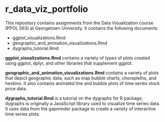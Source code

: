 # r_data_viz_portfolio

This repository contains assignments from the Data Visualization course (PPOL 563) at Georgetown University. It contains the following documents:
+ ggplot_visualizations.Rmd
+ geographic_and_animation_visualizations.Rmd
+ dygraphs_tutorial.Rmd

**ggplot_visualizations.Rmd** contains a variety of types of plots created using ggplot, dplyr, and other libraries that supplement ggplot. 

**geographic_and_animation_visualizations.Rmd** contains a variety of plots that depict geographic data, such as map bubble charts, choropleths, and hexbins. It also contains animated line and bubble plots of time series stock price data.

**dygraphs_tutorial.Rmd** is a tutorial on the dygraphs for R package; dygraphs is originally a JavaScript library used to visualize time series data. It uses data from the gapminder package to create a variety of interactive time series plots.
